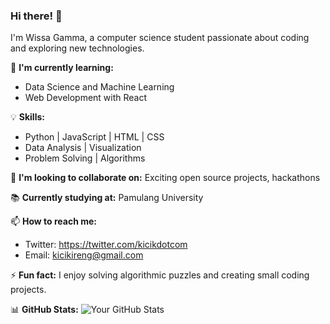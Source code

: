 ### Hi there! 👋
I'm Wissa Gamma, a computer science student passionate about coding and exploring new technologies.

🌱 **I'm currently learning:** 
- Data Science and Machine Learning
- Web Development with React

💡 **Skills:**
- Python | JavaScript | HTML | CSS
- Data Analysis | Visualization
- Problem Solving | Algorithms

👯 **I'm looking to collaborate on:** Exciting open source projects, hackathons

📚 **Currently studying at:** Pamulang University

📫 **How to reach me:**
- Twitter: https://twitter.com/kicikdotcom
- Email: kicikireng@gmail.com

⚡ **Fun fact:** I enjoy solving algorithmic puzzles and creating small coding projects.

📊 **GitHub Stats:**
![Your GitHub Stats](https://github-readme-stats.vercel.app/api?username=wissagamma&show_icons=true&hide_border=true&count_private=true)


<!-- Feel free to add more sections or customize it according to your preferences! -->
